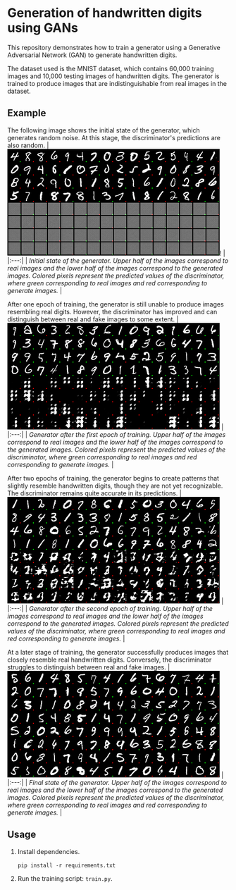 # Generation of handwritten digits using GANs

This repository demonstrates how to train a generator using a Generative Adversarial Network (GAN) to generate handwritten digits.

The dataset used is the MNIST dataset, which contains 60,000 training images and 10,000 testing images of handwritten digits.
The generator is trained to produce images that are indistinguishable from real images in the dataset.

## Example

The following image shows the initial state of the generator, which generates random noise.
At this stage, the discriminator's predictions are also random.
| ![initial generation](resources/initial.png)! |
|:---:|
| *Initial state of the generator. Upper half of the images correspond to real images and the lower half of the images correspond to the generated images. Colored pixels represent the predicted values of the discriminator, where green corresponding to real images and red corresponding to generate images.* |

After one epoch of training, the generator is still unable to produce images resembling real digits.
However, the discriminator has improved and can distinguish between real and fake images to some extent.
| ![first epoch](resources/first_epoch.png) |
|:---:|
| *Generator after the first epoch of training. Upper half of the images correspond to real images and the lower half of the images correspond to the generated images. Colored pixels represent the predicted values of the discriminator, where green corresponding to real images and red corresponding to generate images.* |


After two epochs of training, the generator begins to create patterns that slightly resemble handwritten digits, though they are not yet recognizable.
The discriminator remains quite accurate in its predictions.
| ![second epoch](resources/second_epoch.png) |
|:---:|
| *Generator after the second epoch of training. Upper half of the images correspond to real images and the lower half of the images correspond to the generated images. Colored pixels represent the predicted values of the discriminator, where green corresponding to real images and red corresponding to generate images.* |

At a later stage of training, the generator successfully produces images that closely resemble real handwritten digits.
Conversely, the discriminator struggles to distinguish between real and fake images.
| ![final generation](resources/final.png) |
|:---:|
| *Final state of the generator. Upper half of the images correspond to real images and the lower half of the images correspond to the generated images. Colored pixels represent the predicted values of the discriminator, where green corresponding to real images and red corresponding to generate images.* |


## Usage

1. Install dependencies.
    ```shell
    pip install -r requirements.txt
    ```

2. Run the training script: `train.py`.

